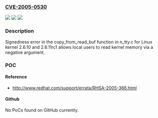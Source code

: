 ### [CVE-2005-0530](https://cve.mitre.org/cgi-bin/cvename.cgi?name=CVE-2005-0530)
![](https://img.shields.io/static/v1?label=Product&message=n%2Fa&color=blue)
![](https://img.shields.io/static/v1?label=Version&message=n%2Fa&color=blue)
![](https://img.shields.io/static/v1?label=Vulnerability&message=n%2Fa&color=brighgreen)

### Description

Signedness error in the copy_from_read_buf function in n_tty.c for Linux kernel 2.6.10 and 2.6.11rc1 allows local users to read kernel memory via a negative argument.

### POC

#### Reference
- http://www.redhat.com/support/errata/RHSA-2005-366.html

#### Github
No PoCs found on GitHub currently.

